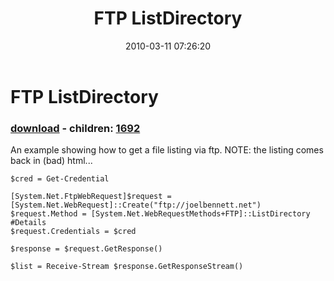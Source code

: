 ﻿---
pid:            1689
poster:         Joel Bennett
title:          FTP ListDirectory
date:           2010-03-11 07:26:20
format:         posh
parent:         0
parent:         0
children:       1692
---

# FTP ListDirectory

### [download](1689.ps1) - children: [1692](1692.md)

An example showing how to get a file listing via ftp.  NOTE: the listing comes back in (bad) html...

```posh
$cred = Get-Credential

[System.Net.FtpWebRequest]$request = [System.Net.WebRequest]::Create("ftp://joelbennett.net")
$request.Method = [System.Net.WebRequestMethods+FTP]::ListDirectory #Details
$request.Credentials = $cred

$response = $request.GetResponse()

$list = Receive-Stream $response.GetResponseStream()
```
